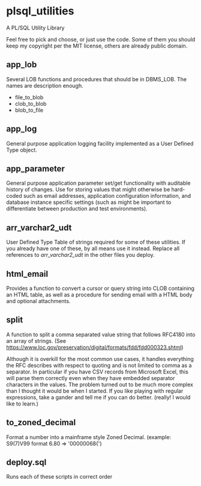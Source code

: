 # plsql_utilities

A PL/SQL Utility Library

Feel free to pick and choose, or just use the code. Some of them you should keep my copyright
per the MIT license, others are already public domain.

## app_lob

Several LOB functions and procedures that should be in DBMS_LOB. The names are description enough.

- file_to_blob
- clob_to_blob
- blob_to_file

## app_log

General purpose application logging facility implemented as a User Defined Type object.

## app_parameter

General purpose application parameter set/get functionality with auditable history of changes.
Use for storing values that might otherwise be hard-coded such as email addresses,
application configuration information, and database instance specific settings (such as
might be important to differentiate between production and test environments).

## arr_varchar2_udt

User Defined Type Table of strings required for some of these utilities. If you already
have one of these, by all means use it instead. Replace all references to *arr_varchar2_udt*
in the other files you deploy.

## html_email

Provides a function to convert a cursor or query string into CLOB containing an HTML table,
as well as a procedure for sending email with a HTML body and optional attachments.

## split

A function to split a comma separated value string that follows RFC4180 
into an array of strings.
(See https://www.loc.gov/preservation/digital/formats/fdd/fdd000323.shtml)

Although it is overkill for the most common use cases, it handles everything the 
RFC describes with respect to quoting and is not limited to comma as a separator.
In particular if you have CSV records from Microsoft Excel, this will parse them
correctly even when they have embedded separator characters in the values. The
problem turned out to be much more complex than I thought it would be when I started.
If you like playing with regular expressions, take a gander and tell me if you can 
do better. (really! I would like to learn.)

## to_zoned_decimal

Format a number into a mainframe style Zoned Decimal. (example: 
S9(7)V99 format 6.80 => '00000068{')

## deploy.sql

Runs each of these scripts in correct order
